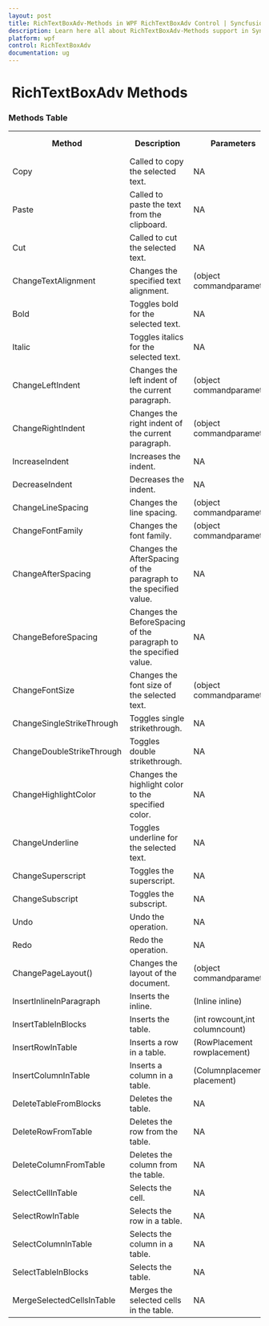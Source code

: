 ```yaml
---
layout: post
title: RichTextBoxAdv-Methods in WPF RichTextBoxAdv Control | Syncfusion
description: Learn here all about RichTextBoxAdv-Methods support in Syncfusion WPF RichTextBoxAdv (Classic) control and more.
platform: wpf
control: RichTextBoxAdv
documentation: ug
---
```


#  RichTextBoxAdv Methods



### Methods Table

<table>
<tr>
<th>
Method</th><th>
Description</th><th>
Parameters</th><th>
Type</th><th>
Return Type</th></tr>
<tr>
<td>
Copy</td><td>
Called to copy the selected text.</td><td>
NA</td><td>
NA</td><td>
Void</td></tr>
<tr>
<td>
Paste</td><td>
Called to paste the text from the clipboard.</td><td>
NA</td><td>
NA</td><td>
Void</td></tr>
<tr>
<td>
Cut</td><td>
Called to cut the selected text.</td><td>
NA</td><td>
NA</td><td>
Void</td></tr>
<tr>
<td>
ChangeTextAlignment</td><td>
Changes the specified text alignment.</td><td>
(object commandparameter)</td><td>
NA</td><td>
Void</td></tr>
<tr>
<td>
Bold</td><td>
Toggles bold for the selected text.</td><td>
NA</td><td>
NA</td><td>
Void</td></tr>
<tr>
<td>
Italic</td><td>
Toggles italics for the selected text.</td><td>
NA</td><td>
NA</td><td>
Void</td></tr>
<tr>
<td>
ChangeLeftIndent</td><td>
Changes the left indent of the current paragraph.</td><td>
(object commandparameter)</td><td>
NA</td><td>
Void</td></tr>
<tr>
<td>
ChangeRightIndent</td><td>
Changes the right indent of the current paragraph.</td><td>
(object commandparameter)</td><td>
NA</td><td>
Void</td></tr>
<tr>
<td>
IncreaseIndent</td><td>
Increases the indent.</td><td>
NA</td><td>
NA</td><td>
Void</td></tr>
<tr>
<td>
DecreaseIndent</td><td>
Decreases the indent.</td><td>
NA</td><td>
NA</td><td>
Void</td></tr>
<tr>
<td>
ChangeLineSpacing</td><td>
Changes the line spacing.</td><td>
(object commandparameter)</td><td>
NA</td><td>
Void</td></tr>
<tr>
<td>
ChangeFontFamily</td><td>
Changes the font family.</td><td>
(object commandparameter)</td><td>
NA</td><td>
Void</td></tr>
<tr>
<td>
ChangeAfterSpacing</td><td>
Changes the AfterSpacing of the paragraph to the specified value.</td><td>
NA</td><td>
NA</td><td>
Void</td></tr>
<tr>
<td>
ChangeBeforeSpacing</td><td>
Changes the BeforeSpacing of the paragraph to the specified value.</td><td>
NA</td><td>
NA</td><td>
Void</td></tr>
<tr>
<td>
ChangeFontSize</td><td>
Changes the font size of the selected text.</td><td>
(object commandparameter)</td><td>
NA</td><td>
Void</td></tr>
<tr>
<td>
ChangeSingleStrikeThrough</td><td>
Toggles single strikethrough.</td><td>
NA</td><td>
NA</td><td>
Void</td></tr>
<tr>
<td>
ChangeDoubleStrikeThrough</td><td>
Toggles double strikethrough.</td><td>
NA</td><td>
NA</td><td>
Void</td></tr>
<tr>
<td>
ChangeHighlightColor</td><td>
Changes the highlight color to the specified color.</td><td>
NA</td><td>
NA</td><td>
Void</td></tr>
<tr>
<td>
ChangeUnderline</td><td>
Toggles underline for the selected text.</td><td>
NA</td><td>
NA</td><td>
Void</td></tr>
<tr>
<td>
ChangeSuperscript</td><td>
Toggles the superscript.</td><td>
NA</td><td>
NA</td><td>
Void</td></tr>
<tr>
<td>
ChangeSubscript</td><td>
Toggles the subscript.</td><td>
NA</td><td>
NA</td><td>
Void</td></tr>
<tr>
<td>
Undo</td><td>
Undo the operation.</td><td>
NA</td><td>
NA</td><td>
Void</td></tr>
<tr>
<td>
Redo</td><td>
Redo the operation.</td><td>
NA</td><td>
NA</td><td>
Void</td></tr>
<tr>
<td>
ChangePageLayout()</td><td>
Changes the layout of the document.</td><td>
(object commandparameter)</td><td>
NA</td><td>
Void</td></tr>
<tr>
<td>
InsertInlineInParagraph</td><td>
Inserts the inline.</td><td>
(Inline inline)</td><td>
NA</td><td>
Void </td></tr>
<tr>
<td>
InsertTableInBlocks</td><td>
Inserts the table.</td><td>
(int rowcount,int columncount)</td><td>
NA</td><td>
Void</td></tr>
<tr>
<td>
InsertRowInTable</td><td>
Inserts a row in a table.</td><td>
(RowPlacement rowplacement)</td><td>
NA</td><td>
Void</td></tr>
<tr>
<td>
InsertColumnInTable</td><td>
Inserts a column in a table.</td><td>
(Columnplacement placement)</td><td>
NA</td><td>
Void</td></tr>
<tr>
<td>
DeleteTableFromBlocks</td><td>
Deletes the table.</td><td>
NA</td><td>
NA</td><td>
Void</td></tr>
<tr>
<td>
DeleteRowFromTable</td><td>
Deletes the row from the table.</td><td>
NA</td><td>
NA</td><td>
Void</td></tr>
<tr>
<td>
DeleteColumnFromTable</td><td>
Deletes the column from the table.</td><td>
NA</td><td>
NA</td><td>
Void</td></tr>
<tr>
<td>
SelectCellInTable</td><td>
Selects the cell.</td><td>
NA</td><td>
NA</td><td>
Void</td></tr>
<tr>
<td>
SelectRowInTable</td><td>
Selects the row in a table.</td><td>
NA</td><td>
NA</td><td>
Void</td></tr>
<tr>
<td>
SelectColumnInTable</td><td>
Selects the column in a table.</td><td>
NA</td><td>
NA</td><td>
Void</td></tr>
<tr>
<td>
SelectTableInBlocks</td><td>
Selects the table.</td><td>
NA</td><td>
NA</td><td>
Void</td></tr>
<tr>
<td>
MergeSelectedCellsInTable</td><td>
Merges the selected cells in the table.</td><td>
NA</td><td>
NA</td><td>
Void</td></tr>
</table>


